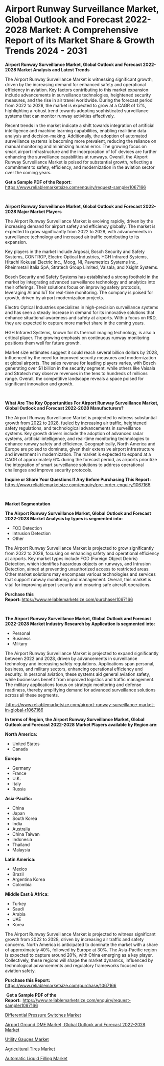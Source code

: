 <p><h1>Airport Runway Surveillance Market, Global Outlook and Forecast 2022-2028 Market: A Comprehensive Report of its Market Share & Growth Trends 2024 - 2031</h1></p><p><strong>Airport Runway Surveillance Market, Global Outlook and Forecast 2022-2028 Market Analysis and Latest Trends</strong></p>
<p><p>The Airport Runway Surveillance Market is witnessing significant growth, driven by the increasing demand for enhanced safety and operational efficiency in aviation. Key factors contributing to this market expansion include advancements in surveillance technologies, heightened security measures, and the rise in air travel worldwide. During the forecast period from 2022 to 2028, the market is expected to grow at a CAGR of 12%, highlighting a robust trend towards adopting sophisticated surveillance systems that can monitor runway activities effectively.</p><p>Recent trends in the market indicate a shift towards integration of artificial intelligence and machine learning capabilities, enabling real-time data analysis and decision-making. Additionally, the adoption of automated surveillance systems is becoming more prevalent, reducing the reliance on manual monitoring and minimizing human error. The growing focus on smart airport infrastructure and the incorporation of IoT devices are further enhancing the surveillance capabilities at runways. Overall, the Airport Runway Surveillance Market is poised for substantial growth, reflecting a commitment to safety, efficiency, and modernization in the aviation sector over the coming years.</p></p>
<p><strong>Get a Sample PDF of the Report:&nbsp;</strong> <a href="https://www.reliablemarketsize.com/enquiry/request-sample/1067166?utm_campaign=1103&utm_medium=2&utm_source=Github&utm_content=ia&utm_term=17112024&utm_id=airport-runway-surveillance-market-global-outlook-and-forecast-2022-2028">https://www.reliablemarketsize.com/enquiry/request-sample/1067166</a></p>
<p>&nbsp;</p>
<p><strong>Airport Runway Surveillance Market, Global Outlook and Forecast 2022-2028 Major Market Players</strong></p>
<p><p>The Airport Runway Surveillance Market is evolving rapidly, driven by the increasing demand for airport safety and efficiency globally. The market is expected to grow significantly from 2022 to 2028, with advancements in surveillance technology and increased air traffic contributing to its expansion.</p><p>Key players in the market include Argosai, Bosch Security and Safety Systems, CONTROP, Electro Optical Industries, HGH Infrared Systems, Hitachi Kokusai Electric Inc., Moog, NI, Pavemetrics Systems Inc., Rheinmetall Italia SpA, Stratech Group Limited, Vaisala, and Xsight Systems. </p><p>Bosch Security and Safety Systems has established a strong foothold in the market by integrating advanced surveillance technology and analytics into their offerings. Their solutions focus on improving safety protocols, leveraging AI and IoT for real-time monitoring. The company is poised for growth, driven by airport modernization projects.</p><p>Electro Optical Industries specializes in high-precision surveillance systems and has seen a steady increase in demand for its innovative solutions that enhance situational awareness and safety at airports. With a focus on R&D, they are expected to capture more market share in the coming years.</p><p>HGH Infrared Systems, known for its thermal imaging technology, is also a critical player. The growing emphasis on continuous runway monitoring positions them well for future growth. </p><p>Market size estimates suggest it could reach several billion dollars by 2028, influenced by the need for improved security measures and modernization at global airports. The sales revenue for leading players varies, with Bosch generating over $1 billion in the security segment, while others like Vaisala and Stratech may observe revenues in the tens to hundreds of millions range. Overall, the competitive landscape reveals a space poised for significant innovation and growth.</p></p>
<p>&nbsp;</p>
<p><strong>What Are The Key Opportunities For Airport Runway Surveillance Market, Global Outlook and Forecast 2022-2028 Manufacturers?</strong></p>
<p><p>The Airport Runway Surveillance Market is projected to witness substantial growth from 2022 to 2028, fueled by increasing air traffic, heightened safety regulations, and technological advancements in surveillance systems. Key growth drivers include the adoption of advanced radar systems, artificial intelligence, and real-time monitoring technologies to enhance runway safety and efficiency. Geographically, North America and Europe are poised to dominate, given their extensive airport infrastructure and investment in modernization. The market is expected to expand at a CAGR of approximately 6% during the forecast period, as airports prioritize the integration of smart surveillance solutions to address operational challenges and improve security protocols.</p></p>
<p><strong>Inquire or Share Your Questions If Any Before Purchasing This Report:</strong> <a href="https://www.reliablemarketsize.com/enquiry/pre-order-enquiry/1067166?utm_campaign=1103&utm_medium=2&utm_source=Github&utm_content=ia&utm_term=17112024&utm_id=airport-runway-surveillance-market-global-outlook-and-forecast-2022-2028">https://www.reliablemarketsize.com/enquiry/pre-order-enquiry/1067166</a></p>
<p>&nbsp;</p>
<p><strong>Market Segmentation</strong></p>
<p><strong>The Airport Runway Surveillance Market, Global Outlook and Forecast 2022-2028 Market Analysis by types is segmented into:</strong></p>
<p><ul><li>FOD Detection</li><li>Intrusion Detection</li><li>Other</li></ul></p>
<p><p>The Airport Runway Surveillance Market is projected to grow significantly from 2022 to 2028, focusing on enhancing safety and operational efficiency at airports. Key market types include FOD (Foreign Object Debris) Detection, which identifies hazardous objects on runways, and Intrusion Detection, aimed at preventing unauthorized access to restricted areas. Other market solutions may encompass various technologies and services that support runway monitoring and management. Overall, this market is vital for improving airport security and ensuring safe aircraft operations.</p></p>
<p><strong>Purchase this Report:&nbsp;</strong><a href="https://www.reliablemarketsize.com/purchase/1067166?utm_campaign=1103&utm_medium=2&utm_source=Github&utm_content=ia&utm_term=17112024&utm_id=airport-runway-surveillance-market-global-outlook-and-forecast-2022-2028">https://www.reliablemarketsize.com/purchase/1067166</a></p>
<p>&nbsp;</p>
<p><strong>The Airport Runway Surveillance Market, Global Outlook and Forecast 2022-2028 Market Industry Research by Application is segmented into:</strong></p>
<p><ul><li>Personal</li><li>Business</li><li>Military</li></ul></p>
<p><p>The Airport Runway Surveillance Market is projected to expand significantly between 2022 and 2028, driven by advancements in surveillance technology and increasing safety regulations. Applications span personal, business, and military sectors, enhancing operational efficiency and security. In personal aviation, these systems aid general aviation safety, while businesses benefit from improved logistics and traffic management. The military applications focus on strategic monitoring and defense readiness, thereby amplifying demand for advanced surveillance solutions across all these segments.</p></p>
<p><a href="https://www.reliablemarketsize.com/airport-runway-surveillance-market-in-global-r1067166?utm_campaign=1103&utm_medium=2&utm_source=Github&utm_content=ia&utm_term=17112024&utm_id=airport-runway-surveillance-market-global-outlook-and-forecast-2022-2028">&nbsp;https://www.reliablemarketsize.com/airport-runway-surveillance-market-in-global-r1067166</a></p>
<p><strong>In terms of Region, the Airport Runway Surveillance Market, Global Outlook and Forecast 2022-2028 Market Players available by Region are:</strong></p>
<p>
    <p> <strong> North America: </strong>
        <ul>
            <li>United States</li>
            <li>Canada</li>
        </ul>
        </p> 
    <p> <strong> Europe: </strong>
        <ul>
            <li>Germany</li>
            <li>France</li>
            <li>U.K.</li>
            <li>Italy</li>
            <li>Russia</li>
        </ul>
        </p> 
    <p> <strong> Asia-Pacific: </strong>
        <ul>
            <li>China</li>
            <li>Japan</li>
            <li>South Korea</li>
            <li>India</li>
            <li>Australia</li>
            <li>China Taiwan</li>
            <li>Indonesia</li>
            <li>Thailand</li>
            <li>Malaysia</li>
        </ul>
        </p> 
    <p> <strong> Latin America: </strong>
        <ul>
            <li>Mexico</li>
            <li>Brazil</li>
            <li>Argentina Korea</li>
            <li>Colombia</li>
        </ul>
        </p> 
    <p> <strong> Middle East & Africa: </strong>
        <ul>
            <li>Turkey</li>
            <li>Saudi</li>
            <li>Arabia</li>
            <li>UAE</li>
            <li>Korea</li>
        </ul>
    </p>
    </p>
<p><p>The Airport Runway Surveillance Market is projected to witness significant growth from 2022 to 2028, driven by increasing air traffic and safety concerns. North America is anticipated to dominate the market with a share of approximately 40%, followed by Europe at 30%. The Asia-Pacific region is expected to capture around 20%, with China emerging as a key player. Collectively, these regions will shape the market dynamics, influenced by technological advancements and regulatory frameworks focused on aviation safety.</p></p>
<p><strong>Purchase this Report: </strong><a href="https://www.reliablemarketsize.com/purchase/1067166?utm_campaign=1103&utm_medium=2&utm_source=Github&utm_content=ia&utm_term=17112024&utm_id=airport-runway-surveillance-market-global-outlook-and-forecast-2022-2028">https://www.reliablemarketsize.com/purchase/1067166</a></p>
<p>&nbsp;<strong>Get a Sample PDF of the Report:&nbsp;&nbsp;</strong><a href="https://www.reliablemarketsize.com/enquiry/request-sample/1067166?utm_campaign=1103&utm_medium=2&utm_source=Github&utm_content=ia&utm_term=17112024&utm_id=airport-runway-surveillance-market-global-outlook-and-forecast-2022-2028">https://www.reliablemarketsize.com/enquiry/request-sample/1067166</a></p>
<p><strong></strong></p>
<p><p><a href="https://issuu.com/reportprime-2/docs/differential-pressure-switches-mark_a62bec2ded81c8?utm_campaign=1103&utm_medium=2&utm_source=Github&utm_content=ia&utm_term=17112024&utm_id=airport-runway-surveillance-market-global-outlook-and-forecast-2022-2028">Differential Pressure Switches Market</a></p><p><a href="https://github.com/gdfhhhj/Market-Research-Report-List-6/blob/main/airport-ground-dme-market-global-outlook-and-forecast-2022-2028-market.md?utm_campaign=1103&utm_medium=2&utm_source=Github&utm_content=ia&utm_term=17112024&utm_id=airport-runway-surveillance-market-global-outlook-and-forecast-2022-2028">Airport Ground DME Market, Global Outlook and Forecast 2022-2028 Market</a></p><p><a href="https://issuu.com/reportprime-2/docs/utility-gauges-market-size-2030.ppt_4e35d9d10d3a7c?utm_campaign=1103&utm_medium=2&utm_source=Github&utm_content=ia&utm_term=17112024&utm_id=airport-runway-surveillance-market-global-outlook-and-forecast-2022-2028">Utility Gauges Market</a></p><p><a href="https://www.linkedin.com/pulse/agricultural-tires-market-emerging-trends-future-prospects-bsbve?utm_campaign=1103&utm_medium=2&utm_source=Github&utm_content=ia&utm_term=17112024&utm_id=airport-runway-surveillance-market-global-outlook-and-forecast-2022-2028">Agricultural Tires Market</a></p><p><a href="https://www.linkedin.com/pulse/sustainability-trends-automatic-liquid-filling-industry-wvvne?utm_campaign=1103&utm_medium=2&utm_source=Github&utm_content=ia&utm_term=17112024&utm_id=airport-runway-surveillance-market-global-outlook-and-forecast-2022-2028">Automatic Liquid Filling Market</a></p></p>